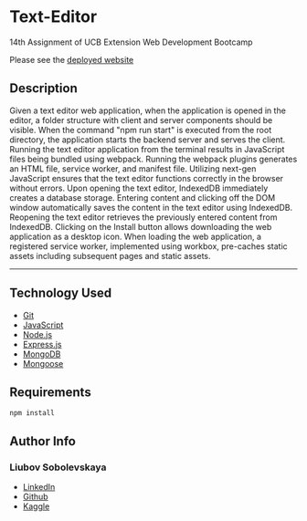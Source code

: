 # Text-Editor
14th Assignment of UCB Extension Web Development Bootcamp

Please see the [deployed website]()

## Description

Given a text editor web application, when the application is opened in the editor, a folder structure with client and server components should be visible. When the command "npm run start" is executed from the root directory, the application starts the backend server and serves the client. Running the text editor application from the terminal results in JavaScript files being bundled using webpack. Running the webpack plugins generates an HTML file, service worker, and manifest file. Utilizing next-gen JavaScript ensures that the text editor functions correctly in the browser without errors. Upon opening the text editor, IndexedDB immediately creates a database storage. Entering content and clicking off the DOM window automatically saves the content in the text editor using IndexedDB. Reopening the text editor retrieves the previously entered content from IndexedDB. Clicking on the Install button allows downloading the web application as a desktop icon. When loading the web application, a registered service worker, implemented using workbox, pre-caches static assets including subsequent pages and static assets. 

---

## Technology Used

- [Git](https://git-scm.com/)
- [JavaScript](https://www.javascript.com/)
- [Node.js](https://nodejs.dev/)
- [Express.js](https://expressjs.com/)
- [MongoDB](https://www.mongodb.com/)
- [Mongoose](https://www.npmjs.com/package/mongoose)


## Requirements

```
npm install
```

## Author Info

### Liubov Sobolevskaya

- [LinkedIn](https://www.linkedin.com/in/liubov-sobolevskaya/)
- [Github](https://github.com/LiubovSobolevskaya)
- [Kaggle](https://www.kaggle.com/lyubovsobolevskaya)

